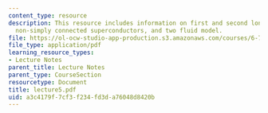 ```yaml
---
content_type: resource
description: This resource includes information on first and second london equations,
  non-simply connected superconductors, and two fluid model.
file: https://ol-ocw-studio-app-production.s3.amazonaws.com/courses/6-763-applied-superconductivity-fall-2005/a3c4179f7cf3f234fd3da76048d8420b_lecture5.pdf
file_type: application/pdf
learning_resource_types:
- Lecture Notes
parent_title: Lecture Notes
parent_type: CourseSection
resourcetype: Document
title: lecture5.pdf
uid: a3c4179f-7cf3-f234-fd3d-a76048d8420b
---
```

